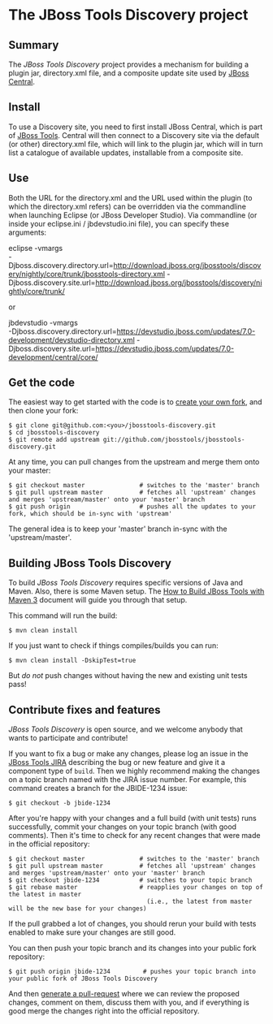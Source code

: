# The JBoss Tools Discovery project

## Summary

The _JBoss Tools Discovery_ project provides a mechanism for building a plugin jar, directory.xml file, and a composite update site used by [JBoss Central](https://github.com/jbosstools/jbosstools-central).

## Install

 To use a Discovery site, you need to first install JBoss Central, which is part of [JBoss Tools](http://jboss.org/tools). Central will then connect to a Discovery site via the default (or other) directory.xml file, which will link to the plugin jar, which will in turn list a catalogue of available updates, installable from a composite site.

## Use

Both the URL for the directory.xml and the URL used within the plugin (to which the directory.xml refers) can be overridden via the commandline when launching Eclipse (or JBoss Developer Studio). Via commandline (or inside your eclipse.ini / jbdevstudio.ini file), you can specify these arguments:

  eclipse -vmargs \
    -Djboss.discovery.directory.url=http://download.jboss.org/jbosstools/discovery/nightly/core/trunk/jbosstools-directory.xml
    -Djboss.discovery.site.url=http://download.jboss.org/jbosstools/discovery/nightly/core/trunk/

  or

  jbdevstudio -vmargs \
    -Djboss.discovery.directory.url=https://devstudio.jboss.com/updates/7.0-development/devstudio-directory.xml
    -Djboss.discovery.site.url=https://devstudio.jboss.com/updates/7.0-development/central/core/

## Get the code

The easiest way to get started with the code is to [create your own fork](http://help.github.com/forking/), 
and then clone your fork:

    $ git clone git@github.com:<you>/jbosstools-discovery.git
    $ cd jbosstools-discovery
    $ git remote add upstream git://github.com/jbosstools/jbosstools-discovery.git
	
At any time, you can pull changes from the upstream and merge them onto your master:

    $ git checkout master               # switches to the 'master' branch
    $ git pull upstream master          # fetches all 'upstream' changes and merges 'upstream/master' onto your 'master' branch
    $ git push origin                   # pushes all the updates to your fork, which should be in-sync with 'upstream'

The general idea is to keep your 'master' branch in-sync with the
'upstream/master'.

## Building JBoss Tools Discovery

To build _JBoss Tools Discovery_ requires specific versions of Java and
Maven. Also, there is some Maven setup. The [How to Build JBoss Tools with Maven 3](https://community.jboss.org/wiki/HowToBuildJBossToolsWithMaven3)
document will guide you through that setup.

This command will run the build:

    $ mvn clean install

If you just want to check if things compiles/builds you can run:

    $ mvn clean install -DskipTest=true

But *do not* push changes without having the new and existing unit tests pass!
 
## Contribute fixes and features

_JBoss Tools Discovery_ is open source, and we welcome anybody that wants to
participate and contribute!

If you want to fix a bug or make any changes, please log an issue in
the [JBoss Tools JIRA](https://issues.jboss.org/browse/JBDE)
describing the bug or new feature and give it a component type of
`build`. Then we highly recommend making the changes on a
topic branch named with the JIRA issue number. For example, this
command creates a branch for the JBIDE-1234 issue:

	$ git checkout -b jbide-1234

After you're happy with your changes and a full build (with unit
tests) runs successfully, commit your changes on your topic branch
(with good comments). Then it's time to check for any recent changes
that were made in the official repository:

	$ git checkout master               # switches to the 'master' branch
	$ git pull upstream master          # fetches all 'upstream' changes and merges 'upstream/master' onto your 'master' branch
	$ git checkout jbide-1234           # switches to your topic branch
	$ git rebase master                 # reapplies your changes on top of the latest in master
	                                      (i.e., the latest from master will be the new base for your changes)

If the pull grabbed a lot of changes, you should rerun your build with
tests enabled to make sure your changes are still good.

You can then push your topic branch and its changes into your public fork repository:

	$ git push origin jbide-1234         # pushes your topic branch into your public fork of JBoss Tools Discovery

And then [generate a pull-request](http://help.github.com/pull-requests/) where we can
review the proposed changes, comment on them, discuss them with you,
and if everything is good merge the changes right into the official
repository.
